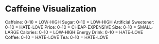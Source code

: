 # Caffeine Visualization

Caffeine: 0-10 = LOW-HIGH
Sugar: 0-10 = LOW-HIGH
Artificial Sweetener: 0-10 = HATE-LOVE
Price: 0-10 = CHEAP-EXPENSIVE
Size: 0-10 = SMALL-LARGE
Calories: 0-10 = LOW-HIGH
Energy Drink: 0-10 = HATE-LOVE
Coffee: 0-10 = HATE-LOVE
Tea: 0-10 = HATE-LOVE